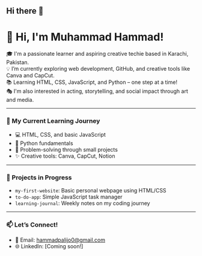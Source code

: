 ## Hi there 👋

<!--
**MuhammadHammad12sep/MuhammadHammad12sep** is a ✨ _special_ ✨ repository because its `README.md` (this file) appears on your GitHub profile.

Here are some ideas to get you started:

- 🔭 I’m currently working on ...
- 🌱 I’m currently learning ...
- 👯 I’m looking to collaborate on ...
- 🤔 I’m looking for help with ...
- 💬 Ask me about ...
- 📫 How to reach me: ...
- 😄 Pronouns: ...
- ⚡ Fun fact: ...
-->
# 👋 Hi, I'm Muhammad Hammad!

🎓 I'm a passionate learner and aspiring creative techie based in Karachi, Pakistan.  
💡 I’m currently exploring web development, GitHub, and creative tools like Canva and CapCut.  
📚 Learning HTML, CSS, JavaScript, and Python – one step at a time!  
🎭 I'm also interested in acting, storytelling, and social impact through art and media.

---

### 🌱 My Current Learning Journey

- 💻 HTML, CSS, and basic JavaScript
- 🐍 Python fundamentals
- 🧠 Problem-solving through small projects
- ✨ Creative tools: Canva, CapCut, Notion

---

### 🔧 Projects in Progress

- `my-first-website`: Basic personal webpage using HTML/CSS
- `to-do-app`: Simple JavaScript task manager
- `learning-journal`: Weekly notes on my coding journey

---

### 📫 Let’s Connect!

- 📩 Email: hammadpalijo0@gmail.com
- 🌐 LinkedIn: [Coming soon!]
